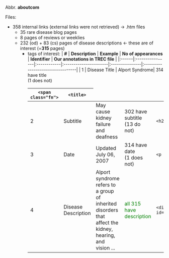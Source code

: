 Abbr. **aboutcom**

Files:
  * 358 internal links (external links were not retrieved) -> .htm files
    * 35 rare disease blog pages
    * 8 pages of reviews or weeklies
    * 232 (od) + 83 (cs)  pages of disease descriptions <- these are of interest (=**315** pages)
      * tags of interest:
| **#** | **Description** | **Example** | **No of appearances** | **Identifier** | **Our annotations in TREC file** |
|:------|:----------------|:------------|:----------------------|:---------------|:---------------------------------|
| 1     | Disease Title   | Alport Syndrome| 314 have title <br>(1 does not) <table><thead><th> <code>&lt;span class="fn"&gt;</code> </th><th> <code>&lt;title&gt;</code>       </th></thead><tbody>
<tr><td> 2     </td><td> Subtitle        </td><td> May cause kidney failure and deafness</td><td> 302 have subtitle <br>(13 do not)</td><td> <code>&lt;h2&gt;</code></td><td> <code>&lt;subtitle&gt;</code>    </td></tr>
<tr><td> 3     </td><td> Date            </td><td> Updated July 06, 2007 </td><td> 314 have date <br>(1 does not) </td><td> <code>&lt;p id="date"&gt;</code></td><td> <code>&lt;date&gt;</code>        </td></tr>
<tr><td> 4     </td><td> Disease Description </td><td> Alport syndrome refers to a group of inherited disorders that affect the kidney, hearing, and vision ... </td><td> <font color='green'>all 315 have description</font> </td><td> <code>&lt;div id="articlebody"&gt;</code></td><td> <code>&lt;description&gt;</code> </td></tr>